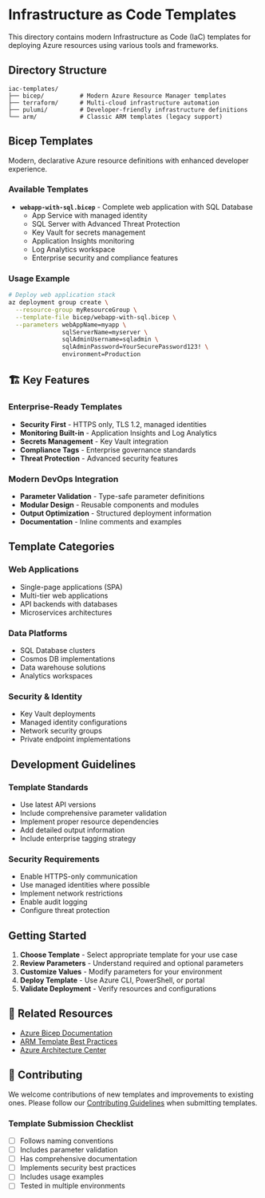 # Infrastructure as Code Templates

This directory contains modern Infrastructure as Code (IaC) templates for deploying Azure resources using various tools and frameworks.

##  Directory Structure

```
iac-templates/
├── bicep/          # Modern Azure Resource Manager templates
├── terraform/      # Multi-cloud infrastructure automation
├── pulumi/         # Developer-friendly infrastructure definitions  
└── arm/            # Classic ARM templates (legacy support)
```

##  Bicep Templates

Modern, declarative Azure resource definitions with enhanced developer experience.

### Available Templates

- **`webapp-with-sql.bicep`** - Complete web application with SQL Database
  - App Service with managed identity
  - SQL Server with Advanced Threat Protection
  - Key Vault for secrets management
  - Application Insights monitoring
  - Log Analytics workspace
  - Enterprise security and compliance features

### Usage Example

```bash
# Deploy web application stack
az deployment group create \
  --resource-group myResourceGroup \
  --template-file bicep/webapp-with-sql.bicep \
  --parameters webAppName=myapp \
               sqlServerName=myserver \
               sqlAdminUsername=sqladmin \
               sqlAdminPassword=YourSecurePassword123! \
               environment=Production
```

## 🏗️ Key Features

### Enterprise-Ready Templates
- **Security First** - HTTPS only, TLS 1.2, managed identities
- **Monitoring Built-in** - Application Insights and Log Analytics
- **Secrets Management** - Key Vault integration
- **Compliance Tags** - Enterprise governance standards
- **Threat Protection** - Advanced security features

### Modern DevOps Integration
- **Parameter Validation** - Type-safe parameter definitions
- **Modular Design** - Reusable components and modules
- **Output Optimization** - Structured deployment information
- **Documentation** - Inline comments and examples

##  Template Categories

### Web Applications
- Single-page applications (SPA)
- Multi-tier web applications
- API backends with databases
- Microservices architectures

### Data Platforms
- SQL Database clusters
- Cosmos DB implementations
- Data warehouse solutions
- Analytics workspaces

### Security & Identity
- Key Vault deployments
- Managed identity configurations
- Network security groups
- Private endpoint implementations

## ️ Development Guidelines

### Template Standards
- Use latest API versions
- Include comprehensive parameter validation
- Implement proper resource dependencies
- Add detailed output information
- Include enterprise tagging strategy

### Security Requirements
- Enable HTTPS-only communication
- Use managed identities where possible
- Implement network restrictions
- Enable audit logging
- Configure threat protection

##  Getting Started

1. **Choose Template** - Select appropriate template for your use case
2. **Review Parameters** - Understand required and optional parameters
3. **Customize Values** - Modify parameters for your environment
4. **Deploy Template** - Use Azure CLI, PowerShell, or portal
5. **Validate Deployment** - Verify resources and configurations

## 🔗 Related Resources

- [Azure Bicep Documentation](https://docs.microsoft.com/en-us/azure/azure-resource-manager/bicep/)
- [ARM Template Best Practices](https://docs.microsoft.com/en-us/azure/azure-resource-manager/templates/best-practices)
- [Azure Architecture Center](https://docs.microsoft.com/en-us/azure/architecture/)

## 🤝 Contributing

We welcome contributions of new templates and improvements to existing ones. Please follow our [Contributing Guidelines](../../CONTRIBUTING.md) when submitting templates.

### Template Submission Checklist
- [ ] Follows naming conventions
- [ ] Includes parameter validation
- [ ] Has comprehensive documentation
- [ ] Implements security best practices
- [ ] Includes usage examples
- [ ] Tested in multiple environments
